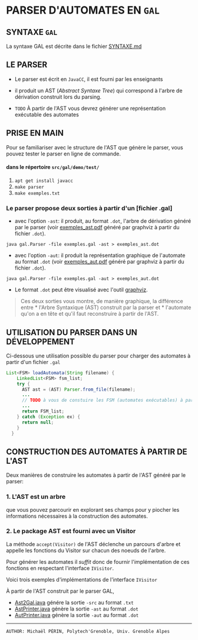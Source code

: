 # PARSER D'AUTOMATES EN `GAL`

## SYNTAXE `GAL`

La syntaxe GAL est décrite dans le fichier [SYNTAXE.md](SYNTAXE.md)

## LE PARSER

- Le parser est écrit en `JavaCC`, il est fourni par les enseignants

- il produit un AST (*Abstract Syntaxe Tree*) qui correspond à l'arbre de dérivation construit lors du parsing.

- ``TODO`` À partir de l'AST vous devrez générer une représentation exécutable des automates

## PRISE EN MAIN

Pour se familiariser avec le structure de l'AST que génère le parser, vous pouvez tester le parser en ligne de commande.

#### dans le répertoire `src/gal/demo/test/`

1. `apt get install javacc`
2. `make parser`
3. `make exemples.txt`

### Le parser propose deux sorties à partir d'un [fichier .gal]

- avec l'option `-ast`: il produit, au format `.dot`, l'arbre de dérivation généré par le parser
  (voir [exemples_ast.pdf](test/output/exemples_ast.pdf) généré par graphviz à partir du fichier `.dot`).

``java gal.Parser -file exemples.gal -ast > exemples_ast.dot``

- avec l'option `-aut`: il produit la représentation graphique de l'automate au format `.dot`
  (voir [exemples_aut.pdf](test/output/exemples_aut.pdf) généré par graphviz à partir du fichier `.dot`).

``java gal.Parser -file exemples.gal -aut > exemples_aut.dot``

- Le format `.dot` peut être visualisé avec l'outil [graphviz](https://www.graphviz.org).


<BLOCKQUOTE>
Ces deux sorties vous montre, de manière graphique, la différence entre
* l'Arbre Syntaxique (AST) construit par la parser et
* l'automate qu'on a en tête et qu'il faut reconstruire à partir de l'AST.
</BLOCKQUOTE>


## UTILISATION DU PARSER DANS UN DÉVELOPPEMENT

Ci-dessous une utilisation possible du parser pour charger des automates à partir d'un fichier `.gal`

```java
List<FSM> loadAutomata(String filename) {
    LinkedList<FSM> fsm_list;
    try {
      AST ast = (AST) Parser.from_file(filename);
      ...
      // TODO à vous de constuire les FSM (automates exécutables) à partir de l'AST
      ...
      return FSM_list;
    } catch (Exception ex) {
      return null;
    }
  }
```

## CONSTRUCTION DES AUTOMATES À PARTIR DE L'AST

Deux manières de construire les automates à partir de l'AST généré par le parser:

### 1. L'AST est un arbre

que vous pouvez parcourir en explorant ses champs pour y piocher les informations nécessaires à la construction des automates.

### 2. Le package AST est fourni avec un Visitor

La méthode `accept(Visitor)` de l'AST déclenche un parcours d'arbre et appelle les fonctions du Visitor
sur chacun des noeuds de l'arbre.

Pour générer les automates il _suffit_ donc de fournir l'implémentation de ces fonctions en respectant l'interface `IVisitor`.

Voici trois exemples d'implémentations de l'interface `IVisitor`

À partir de l'AST construit par le parser GAL,
- [Ast2Gal.java](../gal/ast/export/Ast2Gal.java) génére la sortie `-src` au format `.txt` 
- [AstPrinter.java](../gal/ast/export/AstPrinter.java) génère la sortie `-ast` au format `.dot`
- [AutPrinter.java](../gal/ast/export/AutPrinter.java) génère la sortie `-aut` au format `.dot`


---
	AUTHOR: Michaël PÉRIN, Polytech'Grenoble, Univ. Grenoble Alpes

